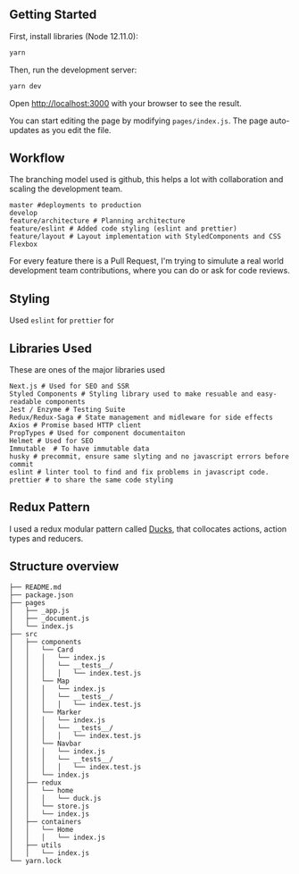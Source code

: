 ## Getting Started

First, install libraries (Node 12.11.0):

```bash
yarn 
```


Then, run the development server:

```bash
yarn dev
```

Open [http://localhost:3000](http://localhost:3000) with your browser to see the result.

You can start editing the page by modifying `pages/index.js`. The page auto-updates as you edit the file.

## Workflow

The branching model used is github, this helps a lot with collaboration and scaling the development team.

```
master #deployments to production
develop
feature/architecture # Planning architecture
feature/eslint # Added code styling (eslint and prettier)
feature/layout # Layout implementation with StyledComponents and CSS Flexbox
```

For every feature there is a Pull Request, I'm trying to simulute a real world development team contributions, where you can do or ask for code reviews.

## Styling

Used `eslint` for
`prettier` for
## Libraries Used

These are ones of the major libraries used

```
Next.js # Used for SEO and SSR
Styled Components # Styling library used to make resuable and easy-readable components
Jest / Enzyme # Testing Suite
Redux/Redux-Saga # State management and midleware for side effects
Axios # Promise based HTTP client
PropTypes # Used for component documentaiton
Helmet # Used for SEO
Immutable  # To have immutable data
husky # precommit, ensure same slyting and no javascript errors before commit
eslint # linter tool to find and fix problems in javascript code.
prettier # to share the same code styling 
```

## Redux Pattern

I used a redux modular pattern called [Ducks](https://github.com/erikras/ducks-modular-redux), that collocates actions, action types and reducers.

## Structure overview


```
├── README.md
├── package.json
├── pages
│   ├── _app.js
│   ├── _document.js
│   └── index.js
├── src
│   ├── components
│   │   └── Card
│   │   │   └── index.js
│   │   │   └── __tests__/
│   │   │   │   └── index.test.js
│   │   └── Map
│   │   │   └── index.js
│   │   │   └── __tests__/
│   │   │   │   └── index.test.js
│   │   └── Marker
│   │   │   └── index.js
│   │   │   └── __tests__/
│   │   │   │   └── index.test.js
│   │   └── Navbar
│   │   │   └── index.js
│   │   │   └── __tests__/
│   │   │   │   └── index.test.js
│   │   └── index.js
│   ├── redux
│   │   └── home
│   │   │   └── duck.js
│   │   └── store.js
│   │   └── index.js
│   ├── containers
│   │   └── Home
│   │   │   └── index.js
│   ├── utils
│   │   └── index.js
└── yarn.lock
```